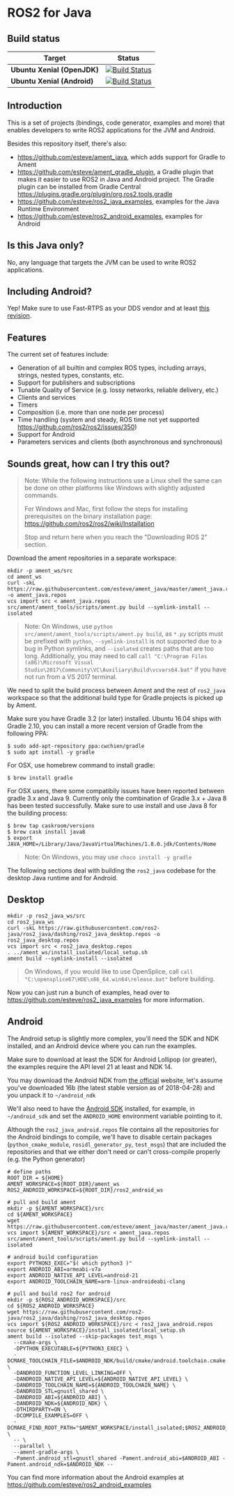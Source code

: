 ROS2 for Java
=============

Build status
------------

| Target | Status |
|----------|--------|
| **Ubuntu Xenial (OpenJDK)** | [![Build Status](http://vsts-matrix-badges.herokuapp.com/repos/ros2-java/ros2-java/1/branches/master/1)](https://dev.azure.com/ros2-java/ros2-java/_build?definitionId=1) |
| **Ubuntu Xenial (Android)** | [![Build Status](http://vsts-matrix-badges.herokuapp.com/repos/ros2-java/ros2-java/1/branches/master/2)](https://dev.azure.com/ros2-java/ros2-java/_build?definitionId=1) |

Introduction
------------

This is a set of projects (bindings, code generator, examples and more) that enables developers to write ROS2
applications for the JVM and Android.

Besides this repository itself, there's also:
- https://github.com/esteve/ament_java, which adds support for Gradle to Ament
- https://github.com/esteve/ament_gradle_plugin, a Gradle plugin that makes it easier to use ROS2 in Java and Android project. The Gradle plugin can be installed from Gradle Central https://plugins.gradle.org/plugin/org.ros2.tools.gradle
- https://github.com/esteve/ros2_java_examples, examples for the Java Runtime Environment
- https://github.com/esteve/ros2_android_examples, examples for Android

Is this Java only?
------------------

No, any language that targets the JVM can be used to write ROS2 applications.

Including Android?
------------------

Yep! Make sure to use Fast-RTPS as your DDS vendor and at least [this revision](https://github.com/eProsima/Fast-RTPS/commit/5301ef203d45528a083821c3ba582164d782360b).

Features
--------

The current set of features include:
- Generation of all builtin and complex ROS types, including arrays, strings, nested types, constants, etc.
- Support for publishers and subscriptions
- Tunable Quality of Service (e.g. lossy networks, reliable delivery, etc.)
- Clients and services
- Timers
- Composition (i.e. more than one node per process)
- Time handling (system and steady, ROS time not yet supported https://github.com/ros2/ros2/issues/350)
- Support for Android
- Parameters services and clients (both asynchronous and synchronous)

Sounds great, how can I try this out?
-------------------------------------

> Note: While the following instructions use a Linux shell the same can be done on other platforms like Windows with slightly adjusted commands.
> 
> For Windows and Mac, first follow the steps for installing prerequisites on the binary installation page: https://github.com/ros2/ros2/wiki/Installation
>
> Stop and return here when you reach the "Downloading ROS 2" section.

Download the ament repositories in a separate workspace:

```
mkdir -p ament_ws/src
cd ament_ws
curl -skL https://raw.githubusercontent.com/esteve/ament_java/master/ament_java.repos -o ament_java.repos
vcs import src < ament_java.repos
src/ament/ament_tools/scripts/ament.py build --symlink-install --isolated
```

> Note: On Windows, use `python src/ament/ament_tools/scripts/ament.py build`, as `*.py` scripts must be prefixed with `python`, `--symlink-install` is not supported due to a bug in Python symlinks, and `--isolated` creates paths that are too long.
> Additionally, you may need to call `call "C:\Program Files (x86)\Microsoft Visual Studio\2017\Community\VC\Auxiliary\Build\vcvars64.bat"` if you have not run from a VS 2017 terminal.

We need to split the build process between Ament and the rest of `ros2_java` workspace so that the additional build type for Gradle projects is picked up by Ament.

Make sure you have Gradle 3.2 (or later) installed. Ubuntu 16.04 ships with Gradle 2.10, you can install a more recent version of Gradle from the following PPA:

```
$ sudo add-apt-repository ppa:cwchien/gradle
$ sudo apt install -y gradle
```
For OSX, use homebrew command to install gradle:

```
$ brew install gradle
```

For OSX users, there some compatibily issues have been reported between gradle 3.x and Java 9. Currently only the combination of Gradle 3.x + Java 8 has been tested successfully. Make sure to use install and use Java 8 for the building process:

```
$ brew tap caskroom/versions
$ brew cask install java8
$ export JAVA_HOME=/Library/Java/JavaVirtualMachines/1.8.0.jdk/Contents/Home
``` 

> Note: On Windows, you may use `choco install -y gradle`

The following sections deal with building the `ros2_java` codebase for the desktop Java runtime and for Android.

Desktop
-------

```
mkdir -p ros2_java_ws/src
cd ros2_java_ws
curl -skL https://raw.githubusercontent.com/ros2-java/ros2_java/dashing/ros2_java_desktop.repos -o ros2_java_desktop.repos
vcs import src < ros2_java_desktop.repos
. ../ament_ws/install_isolated/local_setup.sh
ament build --symlink-install --isolated
```

> On Windows, if you would like to use OpenSplice, call `call "C:\opensplice67\HDE\x86_64.win64\release.bat"` before building.

Now you can just run a bunch of examples, head over to https://github.com/esteve/ros2_java_examples for more information.

Android
-------

The Android setup is slightly more complex, you'll need the SDK and NDK installed, and an Android device where you can run the examples.

Make sure to download at least the SDK for Android Lollipop (or greater), the examples require the API level 21 at least and NDK 14.

You may download the Android NDK from [the official](https://developer.android.com/ndk/downloads/index.html) website, let's assume you've downloaded 16b (the latest stable version as of 2018-04-28) and you unpack it to `~/android_ndk`

We'll also need to have the [Android SDK](https://developer.android.com/studio/#downloads) installed, for example, in `~/android_sdk` and set the `ANDROID_HOME` environment variable pointing to it.

Although the `ros2_java_android.repos` file contains all the repositories for the Android bindings to compile, we'll have to disable certain packages (`python_cmake_module`, `rosidl_generator_py`, `test_msgs`) that are included the repositories and that we either don't need or can't cross-compile properly (e.g. the Python generator)

```
# define paths
ROOT_DIR = ${HOME}
AMENT_WORKSPACE=${ROOT_DIR}/ament_ws
ROS2_ANDROID_WORKSPACE=${ROOT_DIR}/ros2_android_ws

# pull and build ament
mkdir -p ${AMENT_WORKSPACE}/src
cd ${AMENT_WORKSPACE}
wget https://raw.githubusercontent.com/esteve/ament_java/master/ament_java.repos
vcs import ${AMENT_WORKSPACE}/src < ament_java.repos
src/ament/ament_tools/scripts/ament.py build --symlink-install --isolated

# android build configuration
export PYTHON3_EXEC="$( which python3 )"
export ANDROID_ABI=armeabi-v7a
export ANDROID_NATIVE_API_LEVEL=android-21
export ANDROID_TOOLCHAIN_NAME=arm-linux-androideabi-clang

# pull and build ros2 for android
mkdir -p ${ROS2_ANDROID_WORKSPACE}/src
cd ${ROS2_ANDROID_WORKSPACE}
wget https://raw.githubusercontent.com/ros2-java/ros2_java/dashing/ros2_java_desktop.repos
vcs import ${ROS2_ANDROID_WORKSPACE}/src < ros2_java_android.repos
source ${AMENT_WORKSPACE}/install_isolated/local_setup.sh
ament build --isolated --skip-packages test_msgs \
  --cmake-args \
  -DPYTHON_EXECUTABLE=${PYTHON3_EXEC} \
  -DCMAKE_TOOLCHAIN_FILE=$ANDROID_NDK/build/cmake/android.toolchain.cmake \
  -DANDROID_FUNCTION_LEVEL_LINKING=OFF \
  -DANDROID_NATIVE_API_LEVEL=${ANDROID_NATIVE_API_LEVEL} \
  -DANDROID_TOOLCHAIN_NAME=${ANDROID_TOOLCHAIN_NAME} \
  -DANDROID_STL=gnustl_shared \
  -DANDROID_ABI=${ANDROID_ABI} \
  -DANDROID_NDK=${ANDROID_NDK} \
  -DTHIRDPARTY=ON \
  -DCOMPILE_EXAMPLES=OFF \
  -DCMAKE_FIND_ROOT_PATH="$AMENT_WORKSPACE/install_isolated;$ROS2_ANDROID_WORKSPACE/install_isolated" \
  -- \
  --parallel \
  --ament-gradle-args \
  -Pament.android_stl=gnustl_shared -Pament.android_abi=$ANDROID_ABI -Pament.android_ndk=$ANDROID_NDK --
```

You can find more information about the Android examples at https://github.com/esteve/ros2_android_examples

